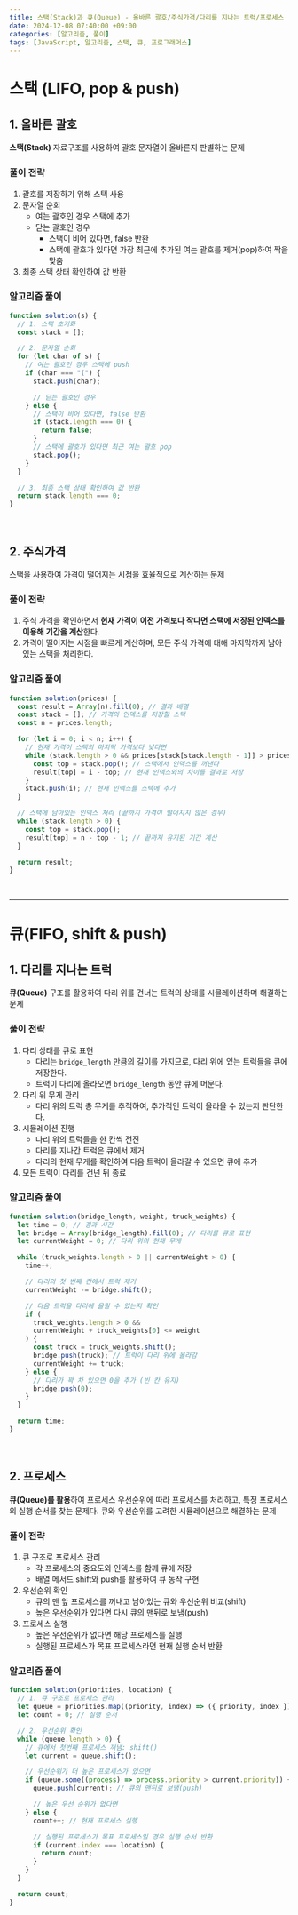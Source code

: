 ```yaml
---
title: 스택(Stack)과 큐(Queue) - 올바른 괄호/주식가격/다리를 지나는 트럭/프로세스
date: 2024-12-08 07:40:00 +09:00
categories: [알고리즘, 풀이]
tags: [JavaScript, 알고리즘, 스택, 큐, 프로그래머스]
---
```


# 스택 (LIFO, pop & push)

## 1. 올바른 괄호

**스택(Stack)** 자료구조를 사용하여 괄호 문자열이 올바른지 판별하는 문제

### 풀이 전략

1. 괄호를 저장하기 위해 스택 사용
2. 문자열 순회
   - 여는 괄호인 경우 스택에 추가
   - 닫는 괄호인 경우
     - 스택이 비어 있다면, false 반환
     - 스택에 괄호가 있다면 가장 최근에 추가된 여는 괄호를 제거(pop)하여 짝을 맞춤
3. 최종 스택 상태 확인하여 값 반환

### 알고리즘 풀이

```jsx
function solution(s) {
  // 1. 스택 초기화
  const stack = [];

  // 2. 문자열 순회
  for (let char of s) {
    // 여는 괄호인 경우 스택에 push
    if (char === "(") {
      stack.push(char);

      // 닫는 괄호인 경우
    } else {
      // 스택이 비어 있다면, false 반환
      if (stack.length === 0) {
        return false;
      }
      // 스택에 괄호가 있다면 최근 여는 괄호 pop
      stack.pop();
    }
  }

  // 3. 최종 스택 상태 확인하여 값 반환
  return stack.length === 0;
}
```

<br/>

## 2. 주식가격

스택을 사용하여 가격이 떨어지는 시점을 효율적으로 계산하는 문제

### 풀이 전략

1. 주식 가격을 확인하면서 **현재 가격이 이전 가격보다 작다면 스택에 저장된 인덱스를 이용해 기간을 계산**한다.
2. 가격이 떨어지는 시점을 빠르게 계산하며, 모든 주식 가격에 대해 마지막까지 남아 있는 스택을 처리한다.

### 알고리즘 풀이

```jsx
function solution(prices) {
  const result = Array(n).fill(0); // 결과 배열
  const stack = []; // 가격의 인덱스를 저장할 스택
  const n = prices.length;

  for (let i = 0; i < n; i++) {
    // 현재 가격이 스택의 마지막 가격보다 낮다면
    while (stack.length > 0 && prices[stack[stack.length - 1]] > prices[i]) {
      const top = stack.pop(); // 스택에서 인덱스를 꺼낸다
      result[top] = i - top; // 현재 인덱스와의 차이를 결과로 저장
    }
    stack.push(i); // 현재 인덱스를 스택에 추가
  }

  // 스택에 남아있는 인덱스 처리 (끝까지 가격이 떨어지지 않은 경우)
  while (stack.length > 0) {
    const top = stack.pop();
    result[top] = n - top - 1; // 끝까지 유지된 기간 계산
  }

  return result;
}
```

<br />

---

# 큐(FIFO, shift & push)

## 1. 다리를 지나는 트럭

**큐(Queue)** 구조를 활용하여 다리 위를 건너는 트럭의 상태를 시뮬레이션하며 해결하는 문제

### 풀이 전략

1. 다리 상태를 큐로 표현
   - 다리는 `bridge_length` 만큼의 길이를 가지므로, 다리 위에 있는 트럭들을 큐에 저장한다.
   - 트럭이 다리에 올라오면 `bridge_length` 동안 큐에 머문다.
2. 다리 위 무게 관리
   - 다리 위의 트럭 총 무게를 추적하여, 추가적인 트럭이 올라올 수 있는지 판단한다.
3. 시뮬레이션 진행
   - 다리 위의 트럭들을 한 칸씩 전진
   - 다리를 지나간 트럭은 큐에서 제거
   - 다리의 현재 무게를 확인하여 다음 트럭이 올라갈 수 있으면 큐에 추가
4. 모든 트럭이 다리를 건넌 뒤 종료

### 알고리즘 풀이

```jsx
function solution(bridge_length, weight, truck_weights) {
  let time = 0; // 경과 시간
  let bridge = Array(bridge_length).fill(0); // 다리를 큐로 표현
  let currentWeight = 0; // 다리 위의 현재 무게

  while (truck_weights.length > 0 || currentWeight > 0) {
    time++;

    // 다리의 첫 번째 칸에서 트럭 제거
    currentWeight -= bridge.shift();

    // 다음 트럭을 다리에 올릴 수 있는지 확인
    if (
      truck_weights.length > 0 &&
      currentWeight + truck_weights[0] <= weight
    ) {
      const truck = truck_weights.shift();
      bridge.push(truck); // 트럭이 다리 위에 올라감
      currentWeight += truck;
    } else {
      // 다리가 꽉 차 있으면 0을 추가 (빈 칸 유지)
      bridge.push(0);
    }
  }

  return time;
}
```

<br/>

## 2. 프로세스

**큐(Queue)를 활용**하여 프로세스 우선순위에 따라 프로세스를 처리하고, 특정 프로세스의 실행 순서를 찾는 문제다. 큐와 우선순위를 고려한 시뮬레이션으로 해결하는 문제

### 풀이 전략

1. 큐 구조로 프로세스 관리
   - 각 프로세스의 중요도와 인덱스를 함께 큐에 저장
   - 배열 메서드 shift와 push를 활용하여 큐 동작 구현
2. 우선순위 확인
   - 큐의 맨 앞 프로세스를 꺼내고 남아있는 큐와 우선순위 비교(shift)
   - 높은 우선순위가 있다면 다시 큐의 맨뒤로 보냄(push)
3. 프로세스 실행
   - 높은 우선순위가 없다면 해당 프로세스를 실행
   - 실행된 프로세스가 목표 프로세스라면 현재 실행 순서 반환

### 알고리즘 풀이

```jsx
function solution(priorities, location) {
  // 1. 큐 구조로 프로세스 관리
  let queue = priorities.map((priority, index) => ({ priority, index })); //  // 큐에 인덱스와 중요도 저장
  let count = 0; // 실행 순서

  // 2. 우선순위 확인
  while (queue.length > 0) {
    // 큐에서 첫번째 프로세스 꺼냄: shift()
    let current = queue.shift();

    // 우선순위가 더 높은 프로세스가 있으면
    if (queue.some((process) => process.priority > current.priority)) {
      queue.push(current); // 큐의 맨뒤로 보냄(push)

      // 높은 우선 순위가 없다면
    } else {
      count++; // 현재 프로세스 실행

      // 실행된 프로세스가 목표 프로세스일 경우 실행 순서 반환
      if (current.index === location) {
        return count;
      }
    }
  }

  return count;
}
```
